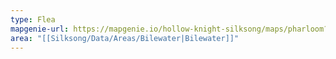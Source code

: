 ```yaml
---
type: Flea
mapgenie-url: https://mapgenie.io/hollow-knight-silksong/maps/pharloom?locationIds=478443
area: "[[Silksong/Data/Areas/Bilewater|Bilewater]]"
---
```

